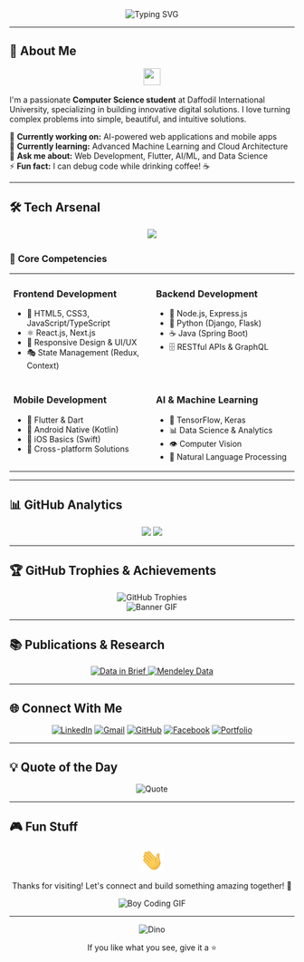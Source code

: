 <div align="center">
  <img src="https://readme-typing-svg.herokuapp.com?font=Fira+Code&weight=600&size=35&duration=4000&pause=1000&color=00FF88&center=true&vCenter=true&multiline=true&width=600&height=100&lines=Hi+there!👋;I'm+Tanvir+Almas+Layes;Web+%26+App+Developer+%7C+AI%2FML+Enthusiast" alt="Typing SVG" />
</div>

---

## 🌟 About Me

<div align="center">
  <img src="https://raw.githubusercontent.com/MartinHeinz/MartinHeinz/master/wave.gif" width="30px" height="30px">
</div>

I'm a passionate **Computer Science student** at Daffodil International University, specializing in building innovative digital solutions. I love turning complex problems into simple, beautiful, and intuitive solutions.

🔭 **Currently working on:** AI-powered web applications and mobile apps  
🌱 **Currently learning:** Advanced Machine Learning and Cloud Architecture  
💬 **Ask me about:** Web Development, Flutter, AI/ML, and Data Science  
⚡ **Fun fact:** I can debug code while drinking coffee! ☕  

---

## 🛠️ Tech Arsenal

<div align="center">
  <img src="https://skillicons.dev/icons?i=html,css,javascript,react,nodejs,python,java,flutter,firebase,mongodb,mysql,aws,git,vscode" />
</div>

### 🎯 **Core Competencies**
<table>
  <tr>
    <td valign="top" width="50%">
      <h3>Frontend Development</h3>
      <ul>
        <li>🎨 HTML5, CSS3, JavaScript/TypeScript</li>
        <li>⚛️ React.js, Next.js</li>
        <li>📱 Responsive Design & UI/UX</li>
        <li>🎭 State Management (Redux, Context)</li>
      </ul>
    </td>
    <td valign="top" width="50%">
      <h3>Backend Development</h3>
      <ul>
        <li>🔧 Node.js, Express.js</li>
        <li>🐍 Python (Django, Flask)</li>
        <li>☕ Java (Spring Boot)</li>
        <li>🗄️ RESTful APIs & GraphQL</li>
      </ul>
    </td>
  </tr>
  <tr>
    <td valign="top" width="50%">
      <h3>Mobile Development</h3>
      <ul>
        <li>📱 Flutter & Dart</li>
        <li>🤖 Android Native (Kotlin)</li>
        <li>🍎 iOS Basics (Swift)</li>
        <li>📲 Cross-platform Solutions</li>
      </ul>
    </td>
    <td valign="top" width="50%">
      <h3>AI & Machine Learning</h3>
      <ul>
        <li>🧠 TensorFlow, Keras</li>
        <li>📊 Data Science & Analytics</li>
        <li>👁️ Computer Vision</li>
        <li>🤖 Natural Language Processing</li>
      </ul>
    </td>
  </tr>
</table>

---

## 📊 GitHub Analytics

<div align="center">
  <img height="180em" src="https://github-readme-stats.vercel.app/api?username=layes26&show_icons=true&theme=radical&include_all_commits=true&count_private=true&hide_border=true&bg_color=0D1117&title_color=00FF88&icon_color=00FF88&text_color=FFFFFF"/>
  <img height="180em" src="https://github-readme-stats.vercel.app/api/top-langs/?username=layes26&layout=compact&langs_count=8&theme=radical&hide_border=true&bg_color=0D1117&title_color=00FF88&text_color=FFFFFF"/>
</div>

---

## 🏆 GitHub Trophies & Achievements

<div align="center">
  <img src="https://github-profile-trophy.vercel.app/?username=layes26&theme=radical&no-frame=true&no-bg=true&margin-w=4" alt="GitHub Trophies"/>
</div>

<div align="center">
  <img src="https://github.com/layes26/github-profile-readme-generator/main/src/images/banner.gif" alt="Banner GIF"/>
</div>

---

## 📚 Publications & Research

<div align="center">
  <a href="https://doi.org/10.1016/j.dib.2025.111977">
    <img src="https://img.shields.io/badge/📄_Data_in_Brief-Elsevier-blue?style=for-the-badge" alt="Data in Brief"/>
  </a>
  <a href="https://data.mendeley.com/datasets/vwv3nry3wr/1">
    <img src="https://img.shields.io/badge/📊_Mendeley_Data-Open_Access-green?style=for-the-badge" alt="Mendeley Data"/>
  </a>
</div>

---

## 🌐 Connect With Me

<div align="center">
  
[![LinkedIn](https://img.shields.io/badge/LinkedIn-0077B5?style=for-the-badge&logo=linkedin&logoColor=white&logoWidth=30)](https://www.linkedin.com/in/tanvir-almas-layes-5862b0310/)
[![Gmail](https://img.shields.io/badge/Gmail-D14836?style=for-the-badge&logo=gmail&logoColor=white&logoWidth=30)](mailto:tanvir0426@gmail.com)
[![GitHub](https://img.shields.io/badge/GitHub-181717?style=for-the-badge&logo=github&logoColor=white&logoWidth=30)](https://github.com/layes26)
[![Facebook](https://img.shields.io/badge/Facebook-1877F2?style=for-the-badge&logo=facebook&logoColor=white&logoWidth=30)](https://www.facebook.com/tanvir.almas.layes)
[![Portfolio](https://img.shields.io/badge/Portfolio-FF5722?style=for-the-badge&logo=todoist&logoColor=white&logoWidth=30)](https://layes26.github.io/portfolio/)

</div>

---

## 💡 Quote of the Day

<div align="center">
  <img src="https://quotes-github-readme.vercel.app/api?type=horizontal&theme=radical" alt="Quote"/>
</div>

---

## 🎮 Fun Stuff
<div align="center">
  <img src="https://raw.githubusercontent.com/ABSphreak/ABSphreak/master/gifs/Hi.gif" width="40px" height="40px"/>
  <p>Thanks for visiting! Let's connect and build something amazing together! 🚀</p>
  
  <img src="https://media.giphy.com/media/qgQUggAC3Pfv687qPC/giphy.gif" width="300" alt="Boy Coding GIF"/>
</div>

---
<div align="center">
  <img src="https://raw.githubusercontent.com/saadeghi/saadeghi/master/dino.gif" width="150" alt="Dino"/>
  <p> If you like what you see, give it a ⭐️ </p>
</div>
  


